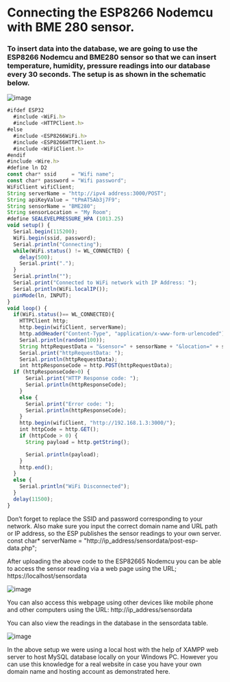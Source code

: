 # Connecting the ESP8266 Nodemcu with BME 280 sensor.
### To insert data into the database, we are going to use the ESP8266 Nodemcu and BME280 sensor so that we can insert temperature, humidity, pressure readings into our database every 30 seconds. The setup is as shown in the schematic below.

![image](https://user-images.githubusercontent.com/83543768/207245733-6873c8ae-05a2-42b9-8439-c35db1a51185.png)



```js
#ifdef ESP32
  #include <WiFi.h>
  #include <HTTPClient.h>
#else
  #include <ESP8266WiFi.h>
  #include <ESP8266HTTPClient.h>
  #include <WiFiClient.h>
#endif
#include <Wire.h>
#define ln D2
const char* ssid     = "Wifi name";
const char* password = "Wifi password";
WiFiClient wifiClient;
String serverName = "http://ipv4 address:3000/POST";
String apiKeyValue = "tPmAT5Ab3j7F9";
String sensorName = "BME280";
String sensorLocation = "My Room";
#define SEALEVELPRESSURE_HPA (1013.25)
void setup() {
  Serial.begin(115200);
  WiFi.begin(ssid, password);
  Serial.println("Connecting");
  while(WiFi.status() != WL_CONNECTED) { 
    delay(500);
    Serial.print(".");
  }
  Serial.println("");
  Serial.print("Connected to WiFi network with IP Address: ");
  Serial.println(WiFi.localIP());
  pinMode(ln, INPUT);  
}
void loop() {
  if(WiFi.status()== WL_CONNECTED){
    HTTPClient http;
    http.begin(wifiClient, serverName);
    http.addHeader("Content-Type", "application/x-www-form-urlencoded");
    Serial.println(random(100));
    String httpRequestData = "&sensor=" + sensorName + "&location=" + sensorLocation + "&value1=" + digitalRead(ln);
    Serial.print("httpRequestData: ");
    Serial.println(httpRequestData);
    int httpResponseCode = http.POST(httpRequestData);
  if (httpResponseCode>0) {
      Serial.print("HTTP Response code: ");
      Serial.println(httpResponseCode);
    }
    else {
      Serial.print("Error code: ");
      Serial.println(httpResponseCode);
    }
    http.begin(wifiClient, "http://192.168.1.3:3000/");
    int httpCode = http.GET(); 
    if (httpCode > 0) {
      String payload = http.getString(); 

      Serial.println(payload);
    }
    http.end();
  }
  else {
    Serial.println("WiFi Disconnected");
  }
  delay(11500);  
}
```

Don’t forget to replace the SSID and password corresponding to your network. Also make sure you input the correct domain name and URL path or IP address, so the ESP publishes the sensor readings to your own server.
const char* serverName = "http://ip_address/sensordata/post-esp-data.php";

After uploading the above code to the ESP82665 Nodemcu you can be able to access the sensor reading via a web page using the URL; https://localhost/sensordata

![image](https://user-images.githubusercontent.com/83543768/207245984-89bf4766-3152-4a32-af71-bd0f54193a62.png)

You can also access this webpage using other devices like mobile phone and other computers using the URL: http://ip_address/sensordata

You can also view the readings in the database in the sensordata table.

![image](https://user-images.githubusercontent.com/83543768/207246033-551d511e-2247-4e84-85e2-d0bbe4de9867.png)

In the above setup we were using a local host with the help of XAMPP web server to host MySQL database locally on your Windows PC. However you can use this knowledge for a real website in case you have your own domain name and hosting account as demonstrated here.

